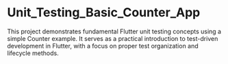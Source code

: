 # Unit_Testing_Basic_Counter_App
This project demonstrates fundamental Flutter unit testing concepts using a simple Counter example. It serves as a practical introduction to test-driven development in Flutter, with a focus on proper test organization and lifecycle methods.
